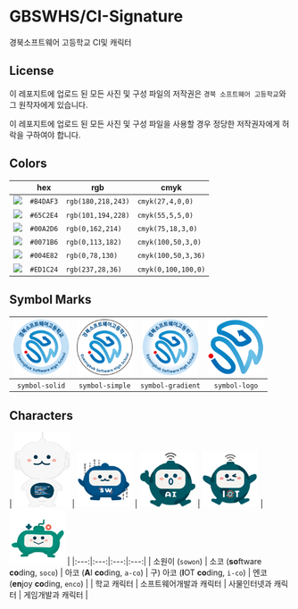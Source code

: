 # GBSWHS/CI-Signature
경북소프트웨어 고등학교 CI및 캐릭터

## License
이 레포지트에 업로드 된 모든 사진 및 구성 파일의 저작권은
`경북 소프트웨어 고등학교`와 그 원작자에게 있습니다.

이 레포지트에 업로드 된 모든 사진 및 구성 파일을 사용할 경우
정당한 저작권자에게 허락을 구하여야 합니다.

## Colors
|   | hex | rgb | cmyk |
| - | --- | --- | ---- |
| <img src="https://png-pixel.com/10x10-b4daf3ff.png"> | `#B4DAF3` | `rgb(180,218,243)` | `cmyk(27,4,0,0)` |
| <img src="https://png-pixel.com/10x10-65c2e4ff.png"> | `#65C2E4` | `rgb(101,194,228)` | `cmyk(55,5,5,0)` |
| <img src="https://png-pixel.com/10x10-00a2d6ff.png" width="10"> | `#00A2D6` | `rgb(0,162,214)` | `cmyk(75,18,3,0)` |
| <img src="https://png-pixel.com/10x10-0071b6ff.png" width="10"> | `#0071B6` | `rgb(0,113,182)` | `cmyk(100,50,3,0)` |
| <img src="https://png-pixel.com/10x10-004e82ff.png" width="10"> | `#004E82` | `rgb(0,78,130)` | `cmyk(100,50,3,36)` |
| <img src="https://png-pixel.com/10x10-ed1c24ff.png" width="10"> | `#ED1C24` | `rgb(237,28,36)` | `cmyk(0,100,100,0)` |

## Symbol Marks
| <img src="./symbol/symbol-solid.png" width="100"> | <img src="./symbol/symbol-simple.png" width="100"> | <img src="./symbol/symbol-gradient.png" width="100"> | <img src="./symbol/symbol-only.png" width="100"> |
|:---:|:---:|:---:|:---:|
| `symbol-solid` | `symbol-simple` | `symbol-gradient` | `symbol-logo` |

## Characters
| <img src="./characters/sowon.png" width="100"> | <img src="./characters/soco.png" width="100"> | <img src="./characters/a-co.png" width="100"> | <img src="./characters/i-co.png" width="100"> | <img src="./characters/enco.png" width="100"> |
|:---:|:---:|:---:|:---:|
| 소원이 (`sowon`) | 소코 (**so**ftware **co**ding, `soco`) | 아코 (**A**I **co**ding, `a-co`) | 구) 아코 (**I**OT **co**ding, `i-co`) | 엔코 (**en**joy **co**ding, `enco`) | 
| 학교 캐릭터 | 소프트웨어개발과 캐릭터 | 사물인터넷과 캐릭터 | 게임개발과 캐릭터 |
